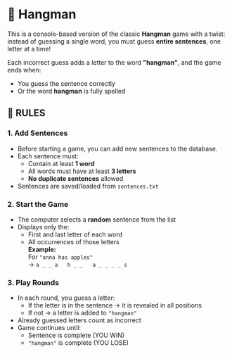 # 🎯 Hangman

This is a console-based version of the classic **Hangman** game with a twist: instead of guessing a single word, you must guess **entire sentences**, one letter at a time!

Each incorrect guess adds a letter to the word **"hangman"**, and the game ends when:
- You guess the sentence correctly
- Or the word **hangman** is fully spelled

## 📌 RULES 

### 1. Add Sentences
- Before starting a game, you can add new sentences to the database.
- Each sentence must:
  - Contain at least **1 word**
  - All words must have at least **3 letters**
  - **No duplicate sentences** allowed  
- Sentences are saved/loaded from `sentences.txt`  

### 2. Start the Game
- The computer selects a **random** sentence from the list 
- Displays only the:
  - First and last letter of each word
  - All occurrences of those letters  
  **Example:**  
  For `"anna has apples"`  
  → `a _ _ a   h _ _   a _ _ _ _ s`  

### 3. Play Rounds
- In each round, you guess a letter:
  - If the letter is in the sentence → it is revealed in all positions
  - If not → a letter is added to `"hangman"`  
- Already guessed letters count as incorrect
- Game continues until:
  - Sentence is complete (YOU WIN)
  - `"hangman"` is complete (YOU LOSE)  



